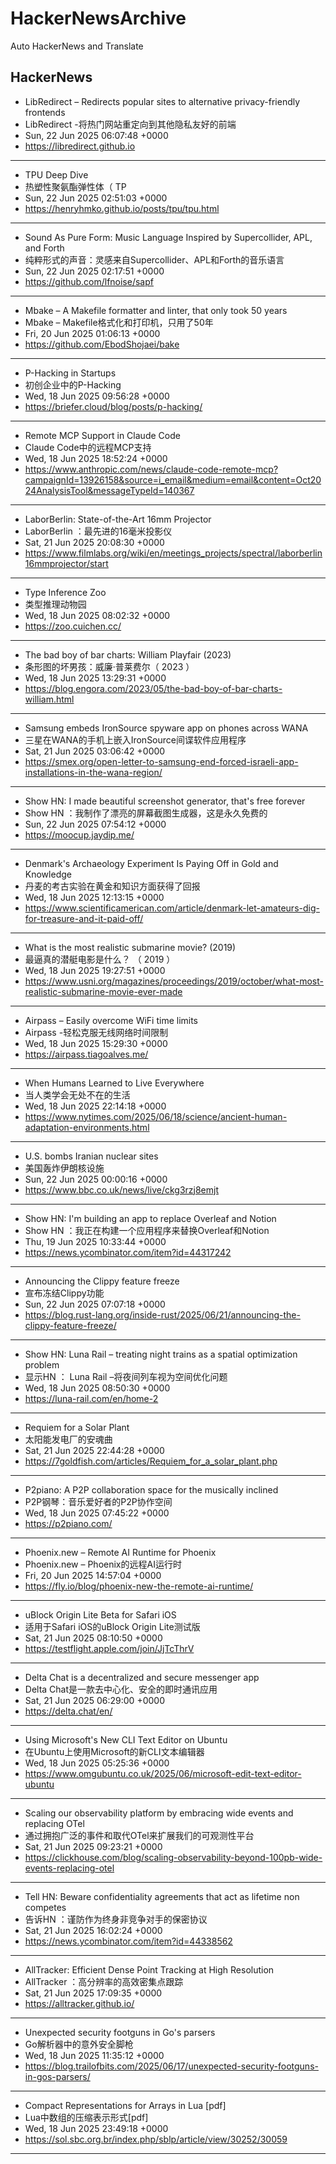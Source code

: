 # HackerNewsArchive
Auto HackerNews and Translate

## HackerNews
* LibRedirect – Redirects popular sites to alternative privacy-friendly frontends
* LibRedirect -将热门网站重定向到其他隐私友好的前端
* Sun, 22 Jun 2025 06:07:48 +0000
* https://libredirect.github.io
----
* TPU Deep Dive
* 热塑性聚氨酯弹性体（ TP
* Sun, 22 Jun 2025 02:51:03 +0000
* https://henryhmko.github.io/posts/tpu/tpu.html
----
* Sound As Pure Form: Music Language Inspired by Supercollider, APL, and Forth
* 纯粹形式的声音：灵感来自Supercollider、APL和Forth的音乐语言
* Sun, 22 Jun 2025 02:17:51 +0000
* https://github.com/lfnoise/sapf
----
* Mbake – A Makefile formatter and linter, that only took 50 years
* Mbake – Makefile格式化和打印机，只用了50年
* Fri, 20 Jun 2025 01:06:13 +0000
* https://github.com/EbodShojaei/bake
----
* P-Hacking in Startups
* 初创企业中的P-Hacking
* Wed, 18 Jun 2025 09:56:28 +0000
* https://briefer.cloud/blog/posts/p-hacking/
----
* Remote MCP Support in Claude Code
* Claude Code中的远程MCP支持
* Wed, 18 Jun 2025 18:52:24 +0000
* https://www.anthropic.com/news/claude-code-remote-mcp?campaignId=13926158&source=i_email&medium=email&content=Oct2024AnalysisTool&messageTypeId=140367
----
* LaborBerlin: State-of-the-Art 16mm Projector
* LaborBerlin ：最先进的16毫米投影仪
* Sat, 21 Jun 2025 20:08:30 +0000
* https://www.filmlabs.org/wiki/en/meetings_projects/spectral/laborberlin16mmprojector/start
----
* Type Inference Zoo
* 类型推理动物园
* Wed, 18 Jun 2025 08:02:32 +0000
* https://zoo.cuichen.cc/
----
* The bad boy of bar charts: William Playfair (2023)
* 条形图的坏男孩：威廉·普莱费尔（ 2023 ）
* Wed, 18 Jun 2025 13:29:31 +0000
* https://blog.engora.com/2023/05/the-bad-boy-of-bar-charts-william.html
----
* Samsung embeds IronSource spyware app on phones across WANA
* 三星在WANA的手机上嵌入IronSource间谍软件应用程序
* Sat, 21 Jun 2025 03:06:42 +0000
* https://smex.org/open-letter-to-samsung-end-forced-israeli-app-installations-in-the-wana-region/
----
* Show HN: I made beautiful screenshot generator, that's free forever
* Show HN ：我制作了漂亮的屏幕截图生成器，这是永久免费的
* Sun, 22 Jun 2025 07:54:12 +0000
* https://moocup.jaydip.me/
----
* Denmark's Archaeology Experiment Is Paying Off in Gold and Knowledge
* 丹麦的考古实验在黄金和知识方面获得了回报
* Wed, 18 Jun 2025 12:13:15 +0000
* https://www.scientificamerican.com/article/denmark-let-amateurs-dig-for-treasure-and-it-paid-off/
----
* What is the most realistic submarine movie? (2019)
* 最逼真的潜艇电影是什么？ （ 2019 ）
* Wed, 18 Jun 2025 19:27:51 +0000
* https://www.usni.org/magazines/proceedings/2019/october/what-most-realistic-submarine-movie-ever-made
----
* Airpass – Easily overcome WiFi time limits
* Airpass -轻松克服无线网络时间限制
* Wed, 18 Jun 2025 15:29:30 +0000
* https://airpass.tiagoalves.me/
----
* When Humans Learned to Live Everywhere
* 当人类学会无处不在的生活
* Wed, 18 Jun 2025 22:14:18 +0000
* https://www.nytimes.com/2025/06/18/science/ancient-human-adaptation-environments.html
----
* U.S. bombs Iranian nuclear sites
* 美国轰炸伊朗核设施
* Sun, 22 Jun 2025 00:00:16 +0000
* https://www.bbc.co.uk/news/live/ckg3rzj8emjt
----
* Show HN: I'm building an app to replace Overleaf and Notion
* Show HN ：我正在构建一个应用程序来替换Overleaf和Notion
* Thu, 19 Jun 2025 10:33:44 +0000
* https://news.ycombinator.com/item?id=44317242
----
* Announcing the Clippy feature freeze
* 宣布冻结Clippy功能
* Sun, 22 Jun 2025 07:07:18 +0000
* https://blog.rust-lang.org/inside-rust/2025/06/21/announcing-the-clippy-feature-freeze/
----
* Show HN: Luna Rail – treating night trains as a spatial optimization problem
* 显示HN ： Luna Rail –将夜间列车视为空间优化问题
* Wed, 18 Jun 2025 08:50:30 +0000
* https://luna-rail.com/en/home-2
----
* Requiem for a Solar Plant
* 太阳能发电厂的安魂曲
* Sat, 21 Jun 2025 22:44:28 +0000
* https://7goldfish.com/articles/Requiem_for_a_solar_plant.php
----
* P2piano: A P2P collaboration space for the musically inclined
* P2P钢琴：音乐爱好者的P2P协作空间
* Wed, 18 Jun 2025 07:45:22 +0000
* https://p2piano.com/
----
* Phoenix.new – Remote AI Runtime for Phoenix
* Phoenix.new – Phoenix的远程AI运行时
* Fri, 20 Jun 2025 14:57:04 +0000
* https://fly.io/blog/phoenix-new-the-remote-ai-runtime/
----
* uBlock Origin Lite Beta for Safari iOS
* 适用于Safari iOS的uBlock Origin Lite测试版
* Sat, 21 Jun 2025 08:10:50 +0000
* https://testflight.apple.com/join/JjTcThrV
----
* Delta Chat is a decentralized and secure messenger app
* Delta Chat是一款去中心化、安全的即时通讯应用
* Sat, 21 Jun 2025 06:29:00 +0000
* https://delta.chat/en/
----
* Using Microsoft's New CLI Text Editor on Ubuntu
* 在Ubuntu上使用Microsoft的新CLI文本编辑器
* Wed, 18 Jun 2025 05:25:36 +0000
* https://www.omgubuntu.co.uk/2025/06/microsoft-edit-text-editor-ubuntu
----
* Scaling our observability platform by embracing wide events and replacing OTel
* 通过拥抱广泛的事件和取代OTel来扩展我们的可观测性平台
* Sat, 21 Jun 2025 09:23:21 +0000
* https://clickhouse.com/blog/scaling-observability-beyond-100pb-wide-events-replacing-otel
----
* Tell HN: Beware confidentiality agreements that act as lifetime non competes
* 告诉HN ：谨防作为终身非竞争对手的保密协议
* Sat, 21 Jun 2025 16:02:24 +0000
* https://news.ycombinator.com/item?id=44338562
----
* AllTracker: Efficient Dense Point Tracking at High Resolution
* AllTracker ：高分辨率的高效密集点跟踪
* Sat, 21 Jun 2025 17:09:35 +0000
* https://alltracker.github.io/
----
* Unexpected security footguns in Go's parsers
* Go解析器中的意外安全脚枪
* Wed, 18 Jun 2025 11:35:12 +0000
* https://blog.trailofbits.com/2025/06/17/unexpected-security-footguns-in-gos-parsers/
----
* Compact Representations for Arrays in Lua [pdf]
* Lua中数组的压缩表示形式[pdf]
* Wed, 18 Jun 2025 23:49:18 +0000
* https://sol.sbc.org.br/index.php/sblp/article/view/30252/30059
----

